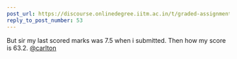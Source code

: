 ```yaml
---
post_url: https://discourse.onlinedegree.iitm.ac.in/t/graded-assignments-dashboard-scores-incorrect-missing/166816/63
reply_to_post_number: 53
---
```

But sir my last scored marks was 7.5 when i submitted. Then how my score is 63.2. [@carlton](/u/carlton)